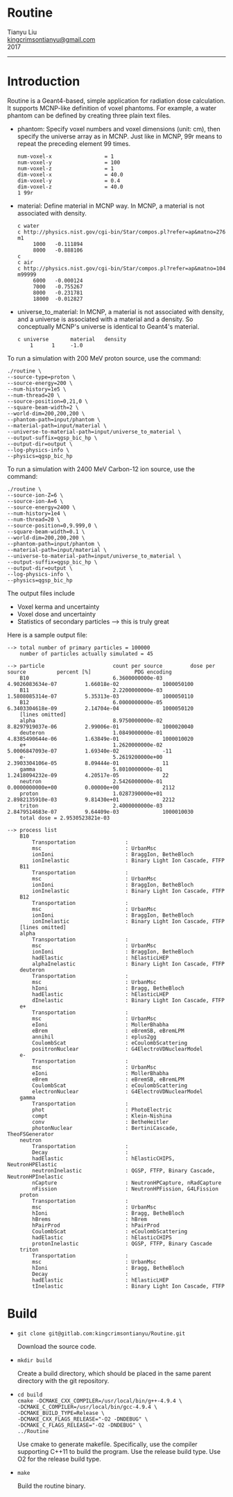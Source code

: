 # Routine

Tianyu Liu<br>
kingcrimsontianyu@gmail.com<br>
2017

------
# Introduction
Routine is a Geant4-based, simple application for radiation dose calculation. It supports MCNP-like definition of voxel phantoms. For example, a water phantom can be defined by creating three plain text files.

- phantom: Specify voxel numbers and voxel dimensions (unit: cm), then specify the universe array as in MCNP. Just like in MCNP, 99r means to repeat the preceding element 99 times.
    ```
    num-voxel-x                 = 1
    num-voxel-y                 = 100
    num-voxel-z                 = 1
    dim-voxel-x                 = 40.0
    dim-voxel-y                 = 0.4
    dim-voxel-z                 = 40.0
    1 99r
    ```

- material: Define material in MCNP way. In MCNP, a material is not associated with density.
    ```
    c water
    c http://physics.nist.gov/cgi-bin/Star/compos.pl?refer=ap&matno=276
    m1
         1000   -0.111894
         8000   -0.888106
    c
    c air
    c http://physics.nist.gov/cgi-bin/Star/compos.pl?refer=ap&matno=104
    m99999
         6000   -0.000124
         7000   -0.755267
         8000   -0.231781
         18000  -0.012827
    ```

- universe_to_material: In MCNP, a material is not associated with density, and a universe is associated with a material and a density. So conceptually MCNP's universe is identical to Geant4's material.
    ```
    c universe       material   density
        1      1     -1.0
    ```

To run a simulation with 200 MeV proton source, use the command:
```
./routine \
--source-type=proton \
--source-energy=200 \
--num-history=1e5 \
--num-thread=20 \
--source-position=0,21,0 \
--square-beam-width=2 \
--world-dim=200,200,200 \
--phantom-path=input/phantom \
--material-path=input/material \
--universe-to-material-path=input/universe_to_material \
--output-suffix=qgsp_bic_hp \
--output-dir=output \
--log-physics-info \
--physics=qgsp_bic_hp
```

To run a simulation with 2400 MeV Carbon-12 ion source, use the command:
```
./routine \
--source-ion-Z=6 \
--source-ion-A=6 \
--source-energy=2400 \
--num-history=1e4 \
--num-thread=20 \
--source-position=0,9.999,0 \
--square-beam-width=0.1 \
--world-dim=200,200,200 \
--phantom-path=input/phantom \
--material-path=input/material \
--universe-to-material-path=input/universe_to_material \
--output-suffix=qgsp_bic_hp \
--output-dir=output \
--log-physics-info \
--physics=qgsp_bic_hp
```

The output files include
- Voxel kerma and uncertainty
- Voxel dose and uncertainty
- Statistics of secondary particles --> this is truly great

Here is a sample output file:
```
--> total number of primary particles = 100000
    number of particles actually simulated = 45

--> particle                      count per source         dose per source          percent [%]              PDG encoding
    B10                           6.3600000000e-03         4.9026083634e-07         1.66018e-02              1000050100
    B11                           2.2200000000e-03         1.5808085314e-07         5.35313e-03              1000050110
    B12                           6.0000000000e-05         6.3403304618e-09         2.14704e-04              1000050120
    [lines omitted]
    alpha                         8.9750000000e-02         8.8297919037e-06         2.99006e-01              1000020040
    deuteron                      1.0849000000e-01         4.8385490644e-06         1.63849e-01              1000010020
    e+                            1.2620000000e-02         5.0006847093e-07         1.69340e-02              -11
    e-                            5.2619200000e+00         2.3903304106e-05         8.09444e-01              11
    gamma                         5.8010000000e-01         1.2418094232e-09         4.20517e-05              22
    neutron                       2.5426000000e-01         0.0000000000e+00         0.00000e+00              2112
    proton                        1.0287390000e+01         2.8982135910e-03         9.81430e+01              2212
    triton                        2.4000000000e-03         2.8479514683e-07         9.64409e-03              1000010030
    total dose = 2.9530523821e-03

--> process list
    B10
        Transportation                :
        msc                           : UrbanMsc
        ionIoni                       : BraggIon, BetheBloch
        ionInelastic                  : Binary Light Ion Cascade, FTFP
    B11
        Transportation                :
        msc                           : UrbanMsc
        ionIoni                       : BraggIon, BetheBloch
        ionInelastic                  : Binary Light Ion Cascade, FTFP
    B12
        Transportation                :
        msc                           : UrbanMsc
        ionIoni                       : BraggIon, BetheBloch
        ionInelastic                  : Binary Light Ion Cascade, FTFP
    [lines omitted]
    alpha
        Transportation                :
        msc                           : UrbanMsc
        ionIoni                       : BraggIon, BetheBloch
        hadElastic                    : hElasticLHEP
        alphaInelastic                : Binary Light Ion Cascade, FTFP
    deuteron
        Transportation                :
        msc                           : UrbanMsc
        hIoni                         : Bragg, BetheBloch
        hadElastic                    : hElasticLHEP
        dInelastic                    : Binary Light Ion Cascade, FTFP
    e+
        Transportation                :
        msc                           : UrbanMsc
        eIoni                         : MollerBhabha
        eBrem                         : eBremSB, eBremLPM
        annihil                       : eplus2gg
        CoulombScat                   : eCoulombScattering
        positronNuclear               : G4ElectroVDNuclearModel
    e-
        Transportation                :
        msc                           : UrbanMsc
        eIoni                         : MollerBhabha
        eBrem                         : eBremSB, eBremLPM
        CoulombScat                   : eCoulombScattering
        electronNuclear               : G4ElectroVDNuclearModel
    gamma
        Transportation                :
        phot                          : PhotoElectric
        compt                         : Klein-Nishina
        conv                          : BetheHeitler
        photonNuclear                 : BertiniCascade, TheoFSGenerator
    neutron
        Transportation                :
        Decay                         :
        hadElastic                    : hElasticCHIPS, NeutronHPElastic
        neutronInelastic              : QGSP, FTFP, Binary Cascade, NeutronHPInelastic
        nCapture                      : NeutronHPCapture, nRadCapture
        nFission                      : NeutronHPFission, G4LFission
    proton
        Transportation                :
        msc                           : UrbanMsc
        hIoni                         : Bragg, BetheBloch
        hBrems                        : hBrem
        hPairProd                     : hPairProd
        CoulombScat                   : eCoulombScattering
        hadElastic                    : hElasticCHIPS
        protonInelastic               : QGSP, FTFP, Binary Cascade
    triton
        Transportation                :
        msc                           : UrbanMsc
        hIoni                         : Bragg, BetheBloch
        Decay                         :
        hadElastic                    : hElasticLHEP
        tInelastic                    : Binary Light Ion Cascade, FTFP

```

# Build
- ```
  git clone git@gitlab.com:kingcrimsontianyu/Routine.git
  ```
  Download the source code.

- ```
  mkdir build
  ```
  Create a build directory, which should be placed in the same parent directory with the git repository.

- ```
  cd build
  cmake -DCMAKE_CXX_COMPILER=/usr/local/bin/g++-4.9.4 \
  -DCMAKE_C_COMPILER=/usr/local/bin/gcc-4.9.4 \
  -DCMAKE_BUILD_TYPE=Release \
  -DCMAKE_CXX_FLAGS_RELEASE="-O2 -DNDEBUG" \
  -DCMAKE_C_FLAGS_RELEASE="-O2 -DNDEBUG" \
  ../Routine
  ```
  Use cmake to generate makefile. Specifically, use the compiler supporting C++11 to build the program. Use the release build type. Use O2 for the release build type.

- ```
  make
  ```
  Build the routine binary.
